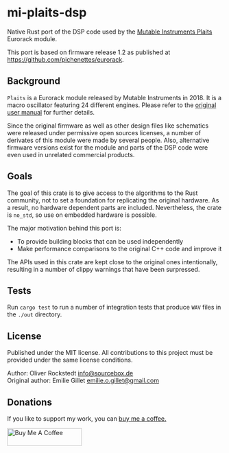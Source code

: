 # mi-plaits-dsp

Native Rust port of the DSP code used by the [Mutable Instruments Plaits](https://mutable-instruments.net/modules/plaits/) Eurorack module.

This port is based on firmware release 1.2 as published at <https://github.com/pichenettes/eurorack>.

## Background

`Plaits` is a Eurorack module released by Mutable Instruments in 2018. It is a macro oscillator featuring 24 different engines. Please refer to the [original user manual](https://mutable-instruments.net/modules/plaits/manual/) for further details.

Since the original firmware as well as other design files like schematics were released under permissive open sources licenses, a number of derivates of this module were made by several people. Also, alternative firmware versions exist for the module and parts of the DSP code were even used in unrelated commercial products.

## Goals

The goal of this crate is to give access to the algorithms to the Rust community, not to set a foundation for replicating the original hardware. As a result, no hardware dependent parts are included. Nevertheless, the crate is `no_std`, so use on embedded hardware is possible.

The major motivation behind this port is:

- To provide building blocks that can be used independently
- Make performance comparisons to the original C++ code and improve it

The APIs used in this crate are kept close to the original ones intentionally, resulting in a number of clippy warnings that have been surpressed.

## Tests

Run `cargo test` to run a number of integration tests that produce `WAV` files in the `./out` directory.

## License

Published under the MIT license. All contributions to this project must be provided under the same license conditions.

Author: Oliver Rockstedt <info@sourcebox.de>  
Original author: Emilie Gillet <emilie.o.gillet@gmail.com>

## Donations

If you like to support my work, you can [buy me a coffee.](https://www.buymeacoffee.com/sourcebox)

<a href="https://www.buymeacoffee.com/sourcebox" target="_blank"><img src="https://cdn.buymeacoffee.com/buttons/default-orange.png" alt="Buy Me A Coffee" height="41" width="174"></a>
